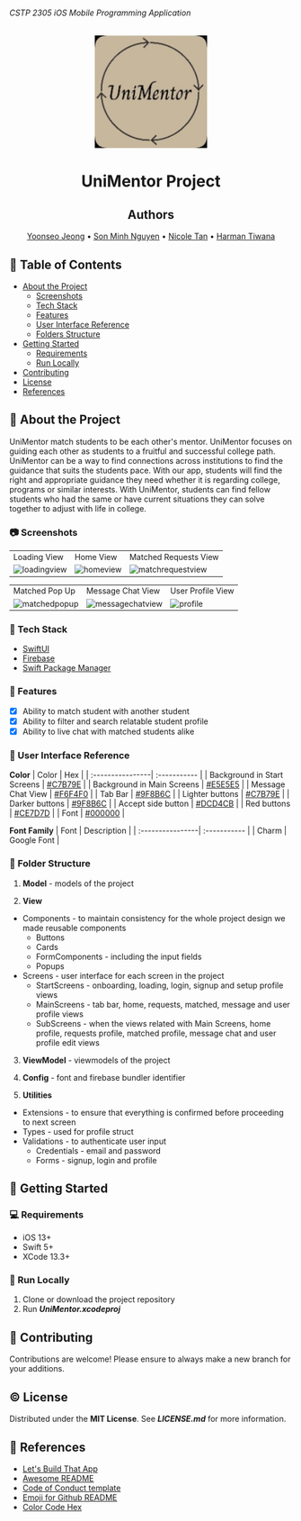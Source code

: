 ###### CSTP 2305 iOS Mobile Programming Application

<!-- LOGO -->
<div align="center">
  <a href="https://github.com/github_username/repo_name">
    <img src="appLogo.jpg" alt="Logo" width="200" height="200">
  </a>


# UniMentor Project

<!-- TEAM MEMBERS -->
## Authors
[Yoonseo Jeong](https://github.com/YoonseoJ) •
[Son Minh Nguyen](https://github.com/SonMinhNguyen2000) •
[Nicole Tan](https://github.com/CSTNicole) •
[Harman Tiwana](https://github.com/HarmanTiwana901)
</div> 

<!-- TABLE OF CONTENTS -->
## :notebook_with_decorative_cover: Table of Contents
- [About the Project](#star2-about-the-project)
  * [Screenshots](#camera-screenshots)
  * [Tech Stack](#space_invader-tech-stack)
  * [Features](#dart-features)
  * [User Interface Reference](#art-user-interface-reference)
  * [Folders Structure](#file_folder-folder-structure)
- [Getting Started](#memo-getting-started)
  * [Requirements](#computer-requirements)
  * [Run Locally](#running-run-locally)
- [Contributing](#busts_in_silhouette-contributing)
- [License](#copyright-license)
- [References](#pushpin-references)

<!-- ABOUT THE PROJECT -->
## :star2: About the Project
UniMentor match students to be each other's mentor. UniMentor focuses on guiding each other as students to a fruitful and successful college path. UniMentor can be a way to find connections across institutions to find the guidance that suits the students pace. With our app, students will find the right and appropriate guidance they need whether it is regarding college, programs or similar interests. With UniMentor, students can find fellow students who had the same or have current situations they can solve together to adjust with life in college.

<!-- SCREENSHOTS -->
### :camera: Screenshots
<table>
  <tr>
    <td>Loading View</td>
     <td>Home View</td>
     <td>Matched Requests View</td>
  </tr>
  <tr>
    <td><img width="314" alt="loadingview" src="https://user-images.githubusercontent.com/56127179/181138703-ee7ca532-9499-4c7c-b04f-6d9e70dc167c.png"/>
    <td><img width="314" alt="homeview" src="https://user-images.githubusercontent.com/56127179/181139015-3bcee615-8d6b-40df-bf66-8cd08784f43b.png"/>
    <td><img width="315" alt="matchrequestview" src="https://user-images.githubusercontent.com/56127179/181139046-95ca5ec6-cfd7-4ea9-a6e2-e648c3e33635.png"/>
  </tr>
 </table>
 
 <table>
  <tr>
    <td>Matched Pop Up</td>
     <td>Message Chat View</td>
     <td>User Profile View</td>
  </tr>
  <tr>
    <td><img width="315" alt="matchedpopup" src="https://user-images.githubusercontent.com/56127179/181139175-2b581c62-7fa6-4f67-82e0-f4f7c2b3c280.png"/>
    <td><img width="314" alt="messagechatview" src="https://user-images.githubusercontent.com/56127179/181139183-35c35e17-c20c-4d5d-8290-3bf822765523.png"/>
    <td><img width="314" alt="profile" src="https://user-images.githubusercontent.com/56127179/181139191-05c0dc9c-eb2c-4a37-b689-85fb0bf41059.png"/>
  </tr>
 </table>

<!-- TECH STACK -->
### :space_invader: Tech Stack
- [SwiftUI](https://developer.apple.com/xcode/swiftui/)
- [Firebase](https://firebase.google.com/)
- [Swift Package Manager](https://www.swift.org/package-manager/)

<!-- FEATURES -->
### :dart: Features
- [x] Ability to match student with another student
- [x] Ability to filter and search relatable student profile
- [x] Ability to live chat with matched students alike

<!-- UI REFERENCES -->
### :art: User Interface Reference
**Color**
| Color     | Hex |
| :----------------| :----------- |
| Background in Start Screens  | [#C7B79E](https://www.colorcodehex.com/c7b79e.html) |
| Background in Main Screens   | [#E5E5E5](https://www.colorcodehex.com/e5e5e5.html) |
| Message Chat View            | [#F6F4F0](https://www.colorcodehex.com/f6f4f0.html) |
| Tab Bar             | [#9F8B6C](https://www.colorcodehex.com/9f8b6c.html) |
| Lighter buttons     | [#C7B79E](https://www.colorcodehex.com/c7b79e.html) |
| Darker buttons      | [#9F8B6C](https://www.colorcodehex.com/9f8b6c.html) |
| Accept side button  | [#DCD4CB](https://www.colorcodehex.com/dcd4cb.html) |
| Red buttons         | [#CE7D7D](https://www.colorcodehex.com/ce7d7d.html) |
| Font                | [#000000](https://www.colorcodehex.com/000000.html) |

**Font Family**
| Font    | Description |
| :----------------| :----------- |
| Charm | Google Font |

<!-- FOLDER STRUCTURE -->
### :file_folder: Folder Structure
1. **Model** - models of the project
 
2. **View**
  - Components - to maintain consistency for the whole project design we made reusable components
    - Buttons
    - Cards
    - FormComponents - including the input fields
    - Popups
  - Screens - user interface for each screen in the project
    - StartScreens - onboarding, loading, login, signup and setup profile views
    - MainScreens - tab bar, home, requests, matched, message and user profile views
    - SubScreens - when the views related with Main Screens, home profile, requests profile, matched profile, message chat and user profile edit views

3. **ViewModel** - viewmodels of the project

4. **Config** - font and firebase bundler identifier

5. **Utilities**
  - Extensions - to ensure that everything is confirmed before proceeding to next screen
  - Types - used for profile struct
  - Validations - to authenticate user input
    - Credentials - email and password
    - Forms - signup, login and profile

<!-- GETTING STARTED -->
## :memo: Getting Started

<!-- REQUIREMENTS -->
### :computer: Requirements
- iOS 13+
- Swift 5+
- XCode 13.3+

<!-- RUN LOCALLY-->
### :running: Run Locally
1. Clone or download the project repository
2. Run ***UniMentor.xcodeproj***

<!-- CONTRIBUTING -->
## :busts_in_silhouette: Contributing
Contributions are welcome! Please ensure to always make a new branch for your additions.

<!-- LICENSE -->
## :copyright: License
Distributed under the **MIT License**. See ***LICENSE.md*** for more information.

<!-- REFERENCES -->
## :pushpin: References
- [Let's Build That App](https://www.letsbuildthatapp.com/course_video?id=7606)
- [Awesome README](https://github.com/Louis3797/awesome-readme-template/blob/main/README.md#art-color-reference)
- [Code of Conduct template](https://gist.github.com/PurpleBooth/b24679402957c63ec426)
- [Emoji for Github README](https://gist.github.com/rxaviers/7360908)
- [Color Code Hex](https://www.colorcodehex.com/)
